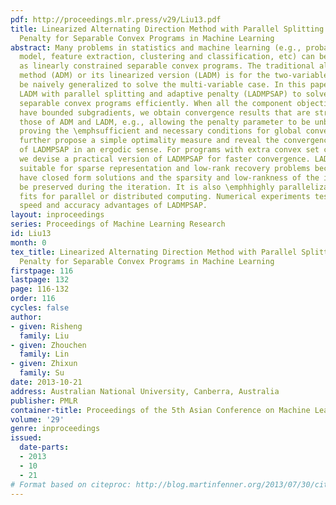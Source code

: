 ```yaml
---
pdf: http://proceedings.mlr.press/v29/Liu13.pdf
title: Linearized Alternating Direction Method with Parallel Splitting and Adaptive
  Penalty for Separable Convex Programs in Machine Learning
abstract: Many problems in statistics and machine learning (e.g., probabilistic graphical
  model, feature extraction, clustering and classification, etc) can be (re)formulated
  as linearly constrained separable convex programs. The traditional alternating direction
  method (ADM) or its linearized version (LADM) is for the two-variable case and \emphcannot
  be naively generalized to solve the multi-variable case. In this paper, we propose
  LADM with parallel splitting and adaptive penalty (LADMPSAP) to solve multi-variable
  separable convex programs efficiently. When all the component objective functions
  have bounded subgradients, we obtain convergence results that are stronger than
  those of ADM and LADM, e.g., allowing the penalty parameter to be unbounded and
  proving the \emphsufficient and necessary conditions for global convergence. We
  further propose a simple optimality measure and reveal the convergence \emphrate
  of LADMPSAP in an ergodic sense. For programs with extra convex set constraints,
  we devise a practical version of LADMPSAP for faster convergence. LADMPSAP is particularly
  suitable for sparse representation and low-rank recovery problems because its subproblems
  have closed form solutions and the sparsity and low-rankness of the iterates can
  be preserved during the iteration. It is also \emphhighly parallelizable and hence
  fits for parallel or distributed computing. Numerical experiments testify to the
  speed and accuracy advantages of LADMPSAP.
layout: inproceedings
series: Proceedings of Machine Learning Research
id: Liu13
month: 0
tex_title: Linearized Alternating Direction Method with Parallel Splitting and Adaptive
  Penalty for Separable Convex Programs in Machine Learning
firstpage: 116
lastpage: 132
page: 116-132
order: 116
cycles: false
author:
- given: Risheng
  family: Liu
- given: Zhouchen
  family: Lin
- given: Zhixun
  family: Su
date: 2013-10-21
address: Australian National University, Canberra, Australia
publisher: PMLR
container-title: Proceedings of the 5th Asian Conference on Machine Learning
volume: '29'
genre: inproceedings
issued:
  date-parts:
  - 2013
  - 10
  - 21
# Format based on citeproc: http://blog.martinfenner.org/2013/07/30/citeproc-yaml-for-bibliographies/
---
```

